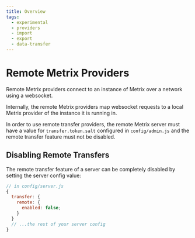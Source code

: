 ```yaml
---
title: Overview
tags:
  - experimental
  - providers
  - import
  - export
  - data-transfer
---
```


# Remote Metrix Providers

Remote Metrix providers connect to an instance of Metrix over a network using a websocket.

Internally, the remote Metrix providers map websocket requests to a local Metrix provider of the instance it is running in.

In order to use remote transfer providers, the remote Metrix server must have a value for `transfer.token.salt` configured in `config/admin.js` and the remote transfer feature must not be disabled.

## Disabling Remote Transfers

The remote transfer feature of a server can be completely disabled by setting the server config value:

```javascript
// in config/server.js
{
  transfer: {
    remote: {
      enabled: false;
    }
  }
  // ...the rest of your server config
}
```
